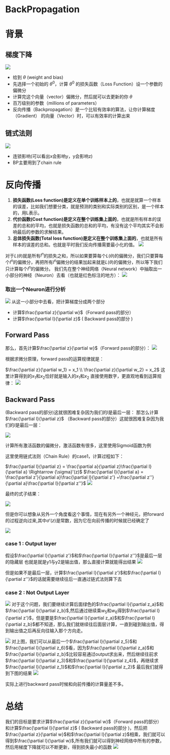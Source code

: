 # BackPropagation
# 背景
## 梯度下降
![](res/chapter14-1.png)

- 给到 $\theta$ (weight and bias)
- 先选择一个初始的 $\theta^0$，计算 $\theta^0$ 的损失函数（Loss Function）设一个参数的偏微分
- 计算完这个向量（vector）偏微分，然后就可以去更新的你 $\theta$ 
- 百万级别的参数（millions of parameters）
- 反向传播（Backpropagation）是一个比较有效率的算法，让你计算梯度（Gradient） 的向量（Vector）时，可以有效率的计算出来

## 链式法则
![](res/chapter14-2.png)
- 连锁影响(可以看出x会影响y，y会影响z)
- BP主要用到了chain rule


# 反向传播

1. **损失函数(Loss function)是定义在单个训练样本上的**，也就是就算一个样本的误差，比如我们想要分类，就是预测的类别和实际类别的区别，是一个样本的，用L表示。
2. **代价函数(Cost function)是定义在整个训练集上面的**，也就是所有样本的误差的总和的平均，也就是损失函数的总和的平均，有没有这个平均其实不会影响最后的参数的求解结果。
3. **总体损失函数(Total loss function)是定义在整个训练集上面的**，也就是所有样本的误差的总和。也就是平时我们反向传播需要最小化的值。
![](res/chapter14-3.png)

对于$L(\theta)$就是所有$l^n$的损失之和，所以如果要算每个$L(\theta)$的偏微分，我们只要算每个$l^n$的偏微分，再把所有$l^n$偏微分的结果加起来就是$L(\theta)$的偏微分，所以等下我们只计算每个$l^n​$的偏微分。
我们先在整个神经网络（Neural network）中抽取出一小部分的神经（Neuron）去看（也就是红色标注的地方）：
![](res/chapter14-4.png)

### 取出一个Neuron进行分析
![](res/chapter14-5.png)
从这一小部分中去看，把计算梯度分成两个部分

- 计算$\frac{\partial z}{\partial w}$（Forward pass的部分）
- 计算$\frac{\partial l}{\partial z}​$ ( Backward pass的部分 )
## Forward Pass

那么，首先计算$\frac{\partial z}{\partial w}​$（Forward pass的部分）：
![](res/chapter14-6.png)

根据求微分原理，forward pass的运算规律就是：

$\frac{\partial z}{\partial w_1} = x_1 \\ \frac{\partial z}{\partial w_2} = x_2$
这里计算得到的$x_1$和$x_2$恰好就是输入的$x_1$和$x_2$
直接使用数字，更直观地看到运算规律：
![](res/chapter14-7.png)



## Backward Pass
 (Backward pass的部分)这就很困难复杂因为我们的l是最后一层：
那怎么计算 $\frac{\partial l}{\partial z}$ （Backward pass的部分）这就很困难复杂因为我们的$l$是最后一层：

![](res/chapter14-8.png)

计算所有激活函数的偏微分，激活函数有很多，这里使用Sigmoid函数为例

这里使用链式法则（Chain Rule）的case1，计算过程如下：

$\frac{\partial l}{\partial z} = \frac{\partial a}{\partial z}\frac{\partial l}{\partial a} \Rightarrow   {\sigma}'(z)​$
$\frac{\partial l}{\partial a} = \frac{\partial z'}{\partial a}\frac{\partial l}{\partial z'} +\frac{\partial z''}{\partial a}\frac{\partial l}{\partial z''}​$
![](res/chapter14-9.png)

最终的式子结果：

![](res/chapter14-10.png)

但是你可以想象从另外一个角度看这个事情，现在有另外一个神经元，把forward的过程逆向过来,其中${\sigma}'(z)$是常数，因为它在向前传播的时候就已经确定了

![](res/chapter14-11.png)

### case 1 : Output layer
假设$\frac{\partial l}{\partial z'}$和$\frac{\partial l}{\partial z''}​$是最后一层的隐藏层
也就是就是y1与y2是输出值，那么直接计算就能得出结果
![](res/chapter14-12.png)

但是如果不是最后一层，计算$\frac{\partial l}{\partial z'}$和$\frac{\partial l}{\partial z''}​$的话就需要继续往后一直通过链式法则算下去
### case 2 : Not Output Layer
![](res/chapter14-13.png)
对于这个问题，我们要继续计算后面绿色的$\frac{\partial l}{\partial z_a}$和$\frac{\partial l}{\partial z_b}$,然后通过继续乘$w_5$和$w_6$得到$\frac{\partial l}{\partial z'}$，但是要是$\frac{\partial l}{\partial z_a}$和$\frac{\partial l}{\partial z_b}$都不知道，那么我们就继续往后面层计算，一直到碰到输出值，得到输出值之后再反向往输入那个方向走。

![](res/chapter14-14.png)
对上图，我们可以从最后一个$\frac{\partial l}{\partial z_5}$和$\frac{\partial l}{\partial z_6}$看，因为$\frac{\partial l}{\partial z_a}$和$\frac{\partial l}{\partial z_b}$比较容易通过output求出来，然后继续往前求$\frac{\partial l}{\partial z_3}$和$\frac{\partial l}{\partial z_4}$，再继续求$\frac{\partial l}{\partial z_1}$和$\frac{\partial l}{\partial z_2}$
最后我们就得到下图的结果
![](res/chapter14-15.png)

实际上进行backward pass时候和向前传播的计算量差不多。

# 总结
我们的目标是要求计算$\frac{\partial z}{\partial w}$（Forward pass的部分）和计算$\frac{\partial l}{\partial z}$ ( Backward pass的部分 )，然后把$\frac{\partial z}{\partial w}$和$\frac{\partial l}{\partial z}$相乘，我们就可以得到$\frac{\partial l}{\partial w}$,所有我们就可以得到神经网络中所有的参数，然后用梯度下降就可以不断更新，得到损失最小的函数
![](res/chapter14-16.png)


